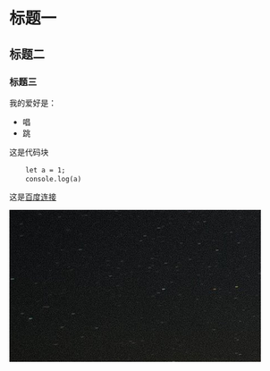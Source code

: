 # 标题一

## 标题二

### 标题三

我的爱好是：
* 唱
* 跳

这是代码块
```
    let a = 1;
    console.log(a)
```

这是[百度连接](http://www.baidu.com)


![图片](./1.png)
